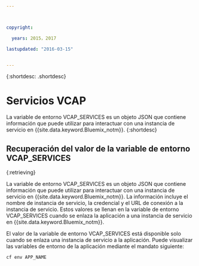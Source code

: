 ```yaml
---



copyright:

  years: 2015，2017

lastupdated: "2016-03-15"


---
```


{:shortdesc: .shortdesc}

# Servicios VCAP


La variable de entorno VCAP_SERVICES es un objeto JSON que contiene
información que puede utilizar para interactuar con una instancia de servicio en
{{site.data.keyword.Bluemix_notm}}.
{:shortdesc}


## Recuperación del valor de la variable de entorno VCAP_SERVICES
{:retrieving}

La variable de entorno VCAP_SERVICES es un objeto JSON que contiene
información que puede utilizar para interactuar con una instancia de servicio en
{{site.data.keyword.Bluemix_notm}}. La información incluye el nombre de instancia de servicio, la credencial y el URL de conexión a la instancia de servicio. Estos valores se llenan en la variable de entorno VCAP_SERVICES cuando se enlaza la aplicación a una instancia de servicio en {{site.data.keyword.Bluemix_notm}}.

El valor de la variable de entorno VCAP_SERVICES está disponible solo cuando se enlaza una instancia de servicio a la aplicación. Puede visualizar las variables de entorno de la aplicación mediante el mandato siguiente:
```
cf env APP_NAME
```
